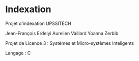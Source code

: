 Indexation
==========

Projet d'indexation UPSSITECH

Jean-François Erdelyi
Aurelien Vaillard
Yoanna Zerbib

Projet de Licence 3 : Systèmes et Micro-systèmes Inteligents

Langage : C
